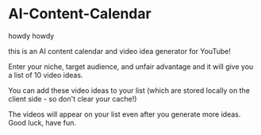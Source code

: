 # AI-Content-Calendar

howdy howdy

this is an AI content calendar and video idea generator for YouTube!

Enter your niche, target audience, and unfair advantage and it will give you a list of 10 video ideas.

You can add these video ideas to your list (which are stored locally on the client side - so don't clear your cache!)

The videos will appear on your list even after you generate more ideas. Good luck, have fun.
